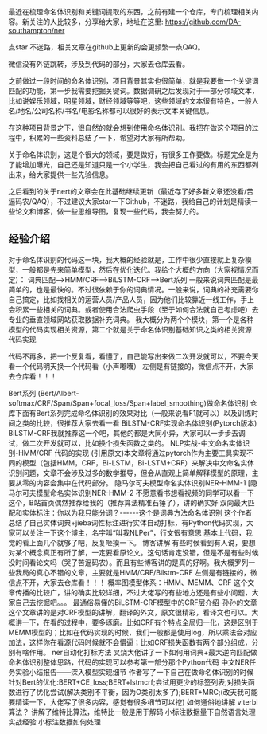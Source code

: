 最近在梳理命名体识别和关键词提取的东西，之前有建一个仓库，专门梳理相关内容。新关注的人比较多，分享给大家，地址在这里:
https://github.com/DA-southampton/ner

点star 不迷路，相关文章在github上更新的会更频繁一点QAQ。

微信没有外链跳转，涉及到代码的部分，大家去仓库去看。



之前做过一段时间的命名体识别，项目背景其实也很简单，就是我要做一个关键词匹配的功能，第一步我需要挖掘关键词。数据调研之后发现对于一部分领域文本，比如说娱乐领域，明星领域，财经领域等等吧，这些领域的文本很有特色，一般人名/地名/公司名称/书名/电影名称都可以很好的表示文本关键信息。

在这种项目背景之下，很自然的就会想到使用命名体识别。我把在做这个项目的过程中，积累的一些资料总结了一下，希望对大家有所帮助。

关于命名体识别，这是个很大的领域，要是做好，有很多工作要做。标题完全是为了能增加曝光，自己还是知道只是一个小学生，我会把自己看过的有用的东西都列出来，给大家提供一些先验信息。

之后看到的关于nert的文章会在此基础继续更新（最近存了好多新文章还没看/苦逼码农/QAQ），不过建议大家star一下Github，不迷路，我给自己的计划是精读一些论文和博客，做一些思维导图，复现一些代码，我会努力的。

## 经验介绍

对于命名体识别的代码这一块，我大概的经验就是，工作中很少直接就上复杂模型，一般都是先来简单模型，然后在优化迭代。我给个大概的方向（大家视情况而定）：
词典匹配-->HMM/CRF-->BiLSTM-CRF-->Bert系列
一般来说词典匹配是最简单的，也是最快的。不过很依赖于你的词典情况。一般来说，词典的补充需要你自己搞定，比如找相关的运营人员/产品人员，因为他们比较靠近一线工作，手上会积累一些相关的词典。或者使用合法爬虫手段（至于如何合法就自己考虑吧）去专业的垂直领域网站获取数据补充词典。
我大概分为两个个模块，第一个是各种模型的代码实现相关资源，第二个就是关于命名体识别基础知识之类的相关资源
代码实现

代码不再多，把一个反复看，看懂了，自己能写出来做二次开发就可以，不要今天看一个代码明天换一个代码看（小声嘟囔）
左侧是有链接的，微信点不开，大家去仓库看！！！

Bert系列 (Bert/Albert-softmax/CRF/Span/Span+focal_loss/Span+label_smoothing)做命名体识别	仓库下面有Bert系列完成命名体识别的效果对比（一般来说看F1就可以）以及训练时间之类的比较，很推荐大家去看一看
BiLSTM-CRF实现命名体识别(Pytorch版本)	BiLSTM-CRF我就推荐这一个吧，其他的都是大同小异，大家可以一步步去调试，做二次开发就可以，比如换个损失函数之类的。
NLP实战-中文命名实体识别-HMM/CRF 代码的实现	(引用原文)本文章将通过pytorch作为主要工具实现不同的模型（包括HMM，CRF，Bi-LSTM，Bi-LSTM+CRF）来解决中文命名实体识别问题，文章不会涉及过多的数学推导，但会从直观上简单解释模型的原理，主要从零的内容会集中在代码部分。
隐马尔可夫模型命名实体识别NER-HMM-1  [隐马尔可夫模型命名实体识别NER-HMM-2	不愿意看书想看视频的同学可以看一下这个，B站首页偶然推荐给我的（推荐算法精准石锤了），讲的确实好
双向最大匹配和实体标注：你以为我只能分词？------这个是词典方法命名体识别	这个作者总结了自己实体词典+jieba词性标注进行实体自动打标，有Python代码实现，大家可以关注一下这个博主，名字叫“叫我NLPer”，行文很有意思
基本上代码，我觉的看上面几个就够了吧，反复咂摸一下。
博客讲解
有些时候看到有人说，要想对某个概念真正有所了解，一定要看原论文。这句话肯定没错，但是不是有些时候没时间看论文吗（哭了苦逼码农）。而且有些博客讲的是真的好啊。我大概罗列一些我局的真心不错的文章，主要就是HMM/CRF/Bilstm-CRF
左侧是有链接的，微信点不开，大家去仓库看！！！
概率图模型体系：HMM、MEMM、CRF	这个文章传播的比较广，讲的确实比较详细，不过大佬写的有些地方还是有些小问题，大家自己去挖掘吧。。。
最通俗易懂的BiLSTM-CRF模型中的CRF层介绍-孙孙的文章	这个文章讲的是对CRF模型的讲解，翻译的外文，原文很精彩，看译文也可以。大概讲一下，在看的过程中，要多琢磨。比如CRF有个特点全局归一化，这是区别于MEMM模型的；比如在代码实现的时候，我们一般都是使用log，所以乘法会对应加法，这样你在看源代码时候就不会懵逼；比如CRF损失函数有两个部分组成，分别有啥作用。
ner自动化打标方法	叉烧大佬讲了一下如何用词典+最大逆向匹配做命名体识别整体思路，代码的实现可以参考第一部分那个Python代码
中文NER任务实验小结报告——深入模型实现细节	作者写了一下自己在做命名体识别的时候针对Bert的优化:BERT+CE_loss;BERT+lstmcrf;尝试用更少的标签列表;对损失函数进行了优化尝试(解决类别不平衡，因为O类别太多了);BERT+MRC;(改天我可能要精读一下，大佬写了很多内容，感觉有很多细节可以挖)
如何通俗地讲解 viterbi 算法？	讲解了维特比算法，维特比一般是用于解码
小标注数据量下自然语言处理实战经验	小标注数据如何处理